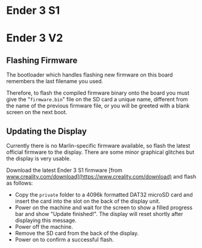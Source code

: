 # Ender 3 S1

# Ender 3 V2

## Flashing Firmware

The bootloader which handles flashing new firmware on this board remembers the last filename you used.

Therefore, to flash the compiled firmware binary onto the board you must give the "`firmware.bin`" file on the SD card a unique name, different from the name of the previous firmware file, or you will be greeted with a blank screen on the next boot.

## Updating the Display

Currently there is no Marlin-specific firmware available, so flash the latest official firmware to the display. There are some minor graphical glitches but the display is very usable.

Download the latest Ender 3 S1 firmware [from www.creality.com/download](https://www.creality.com/download) and flash as follows:

- Copy the `private` folder to a 4096k formatted DAT32 microSD card and insert the card into the slot on the back of the display unit.
- Power on the machine and wait for the screen to show a filled progress bar and show "Update finished!". The display will reset shortly after displaying this message.
- Power off the machine.
- Remove the SD card from the back of the display.
- Power on to confirm a successful flash.
